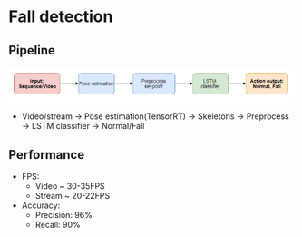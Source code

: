 # Fall detection

## Pipeline
![pipeline](./results/pipeline.png)
+ Video/stream -> Pose estimation(TensorRT) -> Skeletons -> Preprocess -> LSTM classifier -> Normal/Fall

## Performance
+ FPS: 
    + Video ~ 30-35FPS
    + Stream ~ 20-22FPS
+ Accuracy:
    + Precision: 96%
    + Recall: 90%


